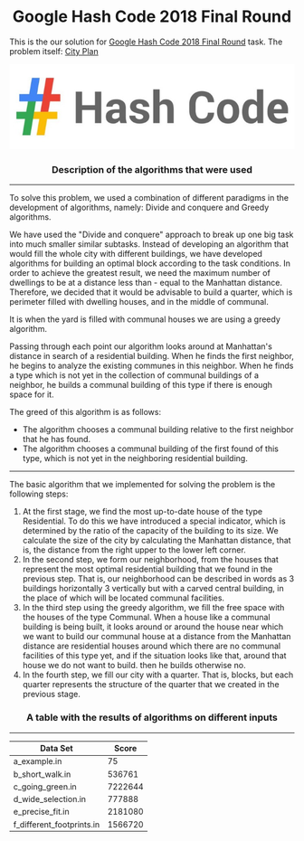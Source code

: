 <h1 align="center">Google Hash Code 2018 Final Round</h1>

This is the our solution for [Google Hash Code 2018 Final Round](https://hashcode.withgoogle.com) task. The problem itself: [City Plan](https://storage.googleapis.com/coding-competitions.appspot.com/HC/2018/hashcode2018_final_task.pdf)

<p align="center">
    <img src="event_google-hash-code_491696.jpg">
</p>

<h3 align="center">Description of the algorithms that were used</h3>
<hr>

To solve this problem, we used a combination of different paradigms in the development of algorithms, namely: Divide and conquere and Greedy algorithms.

We have used the "Divide and conquere" approach to break up one big task into much smaller similar subtasks. Instead of developing an algorithm that would fill the whole city with different buildings, we have developed algorithms for building an optimal block according to the task conditions. In order to achieve the greatest result, we need the maximum number of dwellings to be at a distance less than - equal to the Manhattan distance. Therefore, we decided that it would be advisable to build a quarter, which is perimeter filled with dwelling houses, and in the middle of communal.

It is when the yard is filled with communal houses we are using a greedy algorithm.

Passing through each point our algorithm looks around at Manhattan's distance in search of a residential building. When he finds the first neighbor, he begins to analyze the existing communes in this neighbor. When he finds a type which is not yet in the collection of communal buildings of a neighbor, he builds a communal building of this type if there is enough space for it.

The greed of this algorithm is as follows:
* The algorithm chooses a communal building relative to the first neighbor that he has found.
* The algorithm chooses a communal building of the first found of this type, which is not yet in the neighboring residential building.

<hr>

The basic algorithm that we implemented for solving the problem is the following steps:
1. At the first stage, we find the most up-to-date house of the type Residential. To do this we have introduced a special indicator, which is determined by the ratio of the capacity of the building to its size. We calculate the size of the city by calculating the Manhattan distance, that is, the distance from the right upper to the lower left corner.
2. In the second step, we form our neighborhood, from the houses that represent the most optimal residential building that we found in the previous step.
That is, our neighborhood can be described in words as 3 buildings horizontally 3 vertically but with a carved central building, in the place of which will be located communal facilities.
3. In the third step using the greedy algorithm, we fill the free space with the houses of the type Communal.
When a house like a communal building is being built, it looks around or around the house near which we want to build our communal house at a distance from the Manhattan distance are residential houses around which there are no communal facilities of this type yet, and if the situation looks like that, around that house we do not want to build. then he builds otherwise no.
4. In the fourth step, we fill our city with a quarter. That is, blocks, but each quarter represents the structure of the quarter that we created in the previous stage.

<h3 align="center">A table with the results of algorithms on different inputs</h3>
<hr>

| Data Set                |Score     |
|-------------------------|----------|
|a_example.in             |75        |
|b_short_walk.in          |536761    |
|c_going_green.in         |7222644   |
|d_wide_selection.in      |777888    |
|e_precise_fit.in         |2181080   |
|f_different_footprints.in|1566720   |
